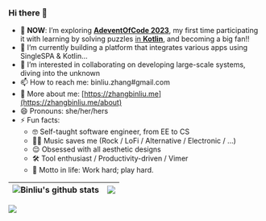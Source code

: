 ### Hi there 👋

- 🌱 **NOW**: I’m exploring **[AdeventOfCode 2023](https://adventofcode.com/2023/)**, my first time participating it with learning by solving puzzles [in **Kotlin**](https://github.com/cool4zbl/advent-of-code), and becoming a big fan!!
- 🔭 I’m currently building a platform that integrates various apps using SingleSPA & Kotlin...
- 👯 I’m interested in collaborating on developing large-scale systems, diving into the unknown
- 📫 How to reach me: binliu.zhang#gmail.com
- 🤠 More about me: [https://zhangbinliu.me](https://zhangbinliu.me/about)
- 😄 Pronouns: she/her/hers
- ⚡ Fun facts: 
  - 🤓 Self-taught software engineer, from EE to CS
  - 👩‍🎤 Music saves me (Rock / LoFi / Alternative / Electronic / ...)
  - 😌 Obsessed with all aesthetic designs
  - 🛠 Tool enthusiast / Productivity-driven / Vimer
  - 💪 Motto in life: Work hard; play hard.
 
| <img align="center" src="https://github-readme-stats.vercel.app/api?username=cool4zbl&show_icons=true&&theme=buefy&hide_border=true" alt="Binliu's github stats" /> |<img align="center" src="https://github-readme-stats.vercel.app/api/top-langs/?username=cool4zbl&layout=compact&theme=buefy&hide_border=true" /> |
| ------------- | ------------- |


![](https://komarev.com/ghpvc/?username=cool4zbl&style=flat-square)


<!--
**cool4zbl/cool4zbl** is a ✨ _special_ ✨ repository because its `README.md` (this file) appears on your GitHub profile.

Here are some ideas to get you started:

- 🔭 I’m currently working on ...
- 🌱 I’m currently learning ...
- 👯 I’m looking to collaborate on ...
- 🤔 I’m looking for help with ...
- 💬 Ask me about ...
- 📫 How to reach me: ...
- 😄 Pronouns: ...
- ⚡ Fun fact: ...
-->
